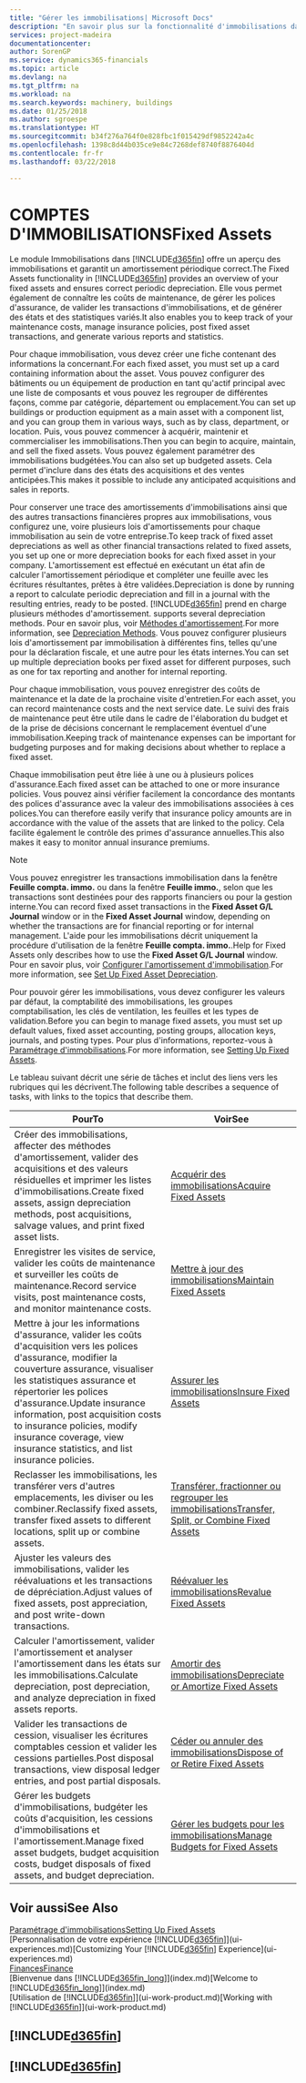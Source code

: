```yaml
---
title: "Gérer les immobilisations| Microsoft Docs"
description: "En savoir plus sur la fonctionnalité d'immobilisations dans Financials et affichez un aperçu de l'utilisation des immobilisations."
services: project-madeira
documentationcenter: 
author: SorenGP
ms.service: dynamics365-financials
ms.topic: article
ms.devlang: na
ms.tgt_pltfrm: na
ms.workload: na
ms.search.keywords: machinery, buildings
ms.date: 01/25/2018
ms.author: sgroespe
ms.translationtype: HT
ms.sourcegitcommit: b34f276a764f0e828fbc1f015429df9852242a4c
ms.openlocfilehash: 1398c8d44b035ce9e84c7268def8740f8876404d
ms.contentlocale: fr-fr
ms.lasthandoff: 03/22/2018

---
```

# <a name="fixed-assets"></a><span data-ttu-id="a2e96-103">COMPTES D'IMMOBILISATIONS</span><span class="sxs-lookup"><span data-stu-id="a2e96-103">Fixed Assets</span></span>
<span data-ttu-id="a2e96-104">Le module Immobilisations dans [!INCLUDE[d365fin](includes/d365fin_md.md)] offre un aperçu des immobilisations et garantit un amortissement périodique correct.</span><span class="sxs-lookup"><span data-stu-id="a2e96-104">The Fixed Assets functionality in [!INCLUDE[d365fin](includes/d365fin_md.md)] provides an overview of your fixed assets and ensures correct periodic depreciation.</span></span> <span data-ttu-id="a2e96-105">Elle vous permet également de connaître les coûts de maintenance, de gérer les polices d'assurance, de valider les transactions d'immobilisations, et de générer des états et des statistiques variés.</span><span class="sxs-lookup"><span data-stu-id="a2e96-105">It also enables you to keep track of your maintenance costs, manage insurance policies, post fixed asset transactions, and generate various reports and statistics.</span></span>

<span data-ttu-id="a2e96-106">Pour chaque immobilisation, vous devez créer une fiche contenant des informations la concernant.</span><span class="sxs-lookup"><span data-stu-id="a2e96-106">For each fixed asset, you must set up a card containing information about the asset.</span></span> <span data-ttu-id="a2e96-107">Vous pouvez configurer des bâtiments ou un équipement de production en tant qu'actif principal avec une liste de composants et vous pouvez les regrouper de différentes façons, comme par catégorie, département ou emplacement.</span><span class="sxs-lookup"><span data-stu-id="a2e96-107">You can set up buildings or production equipment as a main asset with a component list, and you can group them in various ways, such as by class, department, or location.</span></span> <span data-ttu-id="a2e96-108">Puis, vous pouvez commencer à acquérir, maintenir et commercialiser les immobilisations.</span><span class="sxs-lookup"><span data-stu-id="a2e96-108">Then you can begin to acquire, maintain, and sell the fixed assets.</span></span> <span data-ttu-id="a2e96-109">Vous pouvez également paramétrer des immobilisations budgétées.</span><span class="sxs-lookup"><span data-stu-id="a2e96-109">You can also set up budgeted assets.</span></span> <span data-ttu-id="a2e96-110">Cela permet d'inclure dans des états des acquisitions et des ventes anticipées.</span><span class="sxs-lookup"><span data-stu-id="a2e96-110">This makes it possible to include any anticipated acquisitions and sales in reports.</span></span>

<span data-ttu-id="a2e96-111">Pour conserver une trace des amortissements d'immobilisations ainsi que des autres transactions financières propres aux immobilisations, vous configurez une, voire plusieurs lois d'amortissements pour chaque immobilisation au sein de votre entreprise.</span><span class="sxs-lookup"><span data-stu-id="a2e96-111">To keep track of fixed asset depreciations as well as other financial transactions related to fixed assets, you set up one or more depreciation books for each fixed asset in your company.</span></span> <span data-ttu-id="a2e96-112">L'amortissement est effectué en exécutant un état afin de calculer l'amortissement périodique et compléter une feuille avec les écritures résultantes, prêtes à être validées.</span><span class="sxs-lookup"><span data-stu-id="a2e96-112">Depreciation is done by running a report to calculate periodic depreciation and fill in a journal with the resulting entries, ready to be posted.</span></span> [!INCLUDE[d365fin](includes/d365fin_md.md)]<span data-ttu-id="a2e96-113"> prend en charge plusieurs méthodes d'amortissement.</span><span class="sxs-lookup"><span data-stu-id="a2e96-113"> supports several depreciation methods.</span></span> <span data-ttu-id="a2e96-114">Pour en savoir plus, voir [Méthodes d'amortissement](fa-depreciation-methods.md).</span><span class="sxs-lookup"><span data-stu-id="a2e96-114">For more information, see [Depreciation Methods](fa-depreciation-methods.md).</span></span> <span data-ttu-id="a2e96-115">Vous pouvez configurer plusieurs lois d'amortissement par immobilisation à différentes fins, telles qu'une pour la déclaration fiscale, et une autre pour les états internes.</span><span class="sxs-lookup"><span data-stu-id="a2e96-115">You can set up multiple depreciation books per fixed asset for different purposes, such as one for tax reporting and another for internal reporting.</span></span>

<span data-ttu-id="a2e96-116">Pour chaque immobilisation, vous pouvez enregistrer des coûts de maintenance et la date de la prochaine visite d'entretien.</span><span class="sxs-lookup"><span data-stu-id="a2e96-116">For each asset, you can record maintenance costs and the next service date.</span></span> <span data-ttu-id="a2e96-117">Le suivi des frais de maintenance peut être utile dans le cadre de l'élaboration du budget et de la prise de décisions concernant le remplacement éventuel d'une immobilisation.</span><span class="sxs-lookup"><span data-stu-id="a2e96-117">Keeping track of maintenance expenses can be important for budgeting purposes and for making decisions about whether to replace a fixed asset.</span></span>

<span data-ttu-id="a2e96-118">Chaque immobilisation peut être liée à une ou à plusieurs polices d'assurance.</span><span class="sxs-lookup"><span data-stu-id="a2e96-118">Each fixed asset can be attached to one or more insurance policies.</span></span> <span data-ttu-id="a2e96-119">Vous pouvez ainsi vérifier facilement la concordance des montants des polices d'assurance avec la valeur des immobilisations associées à ces polices.</span><span class="sxs-lookup"><span data-stu-id="a2e96-119">You can therefore easily verify that insurance policy amounts are in accordance with the value of the assets that are linked to the policy.</span></span> <span data-ttu-id="a2e96-120">Cela facilite également le contrôle des primes d'assurance annuelles.</span><span class="sxs-lookup"><span data-stu-id="a2e96-120">This also makes it easy to monitor annual insurance premiums.</span></span>

> [!NOTE]  
>   <span data-ttu-id="a2e96-121">Vous pouvez enregistrer les transactions immobilisation dans la fenêtre **Feuille compta. immo.** ou dans la fenêtre **Feuille immo.**, selon que les transactions sont destinées pour des rapports financiers ou pour la gestion interne.</span><span class="sxs-lookup"><span data-stu-id="a2e96-121">You can record fixed asset transactions in the **Fixed Asset G/L Journal** window or in the **Fixed Asset Journal** window, depending on whether the transactions are for financial reporting or for internal management.</span></span> <span data-ttu-id="a2e96-122">L'aide pour les immobilisations décrit uniquement la procédure d'utilisation de la fenêtre **Feuille compta. immo.**.</span><span class="sxs-lookup"><span data-stu-id="a2e96-122">Help for Fixed Assets only describes how to use the **Fixed Asset G/L Journal** window.</span></span> <span data-ttu-id="a2e96-123">Pour en savoir plus, voir [Configurer l'amortissement d'immobilisation](fa-how-setup-depreciation.md).</span><span class="sxs-lookup"><span data-stu-id="a2e96-123">For more information, see [Set Up Fixed Asset Depreciation](fa-how-setup-depreciation.md).</span></span>

<span data-ttu-id="a2e96-124">Pour pouvoir gérer les immobilisations, vous devez configurer les valeurs par défaut, la comptabilité des immobilisations, les groupes comptabilisation, les clés de ventilation, les feuilles et les types de validation.</span><span class="sxs-lookup"><span data-stu-id="a2e96-124">Before you can begin to manage fixed assets, you must set up default values, fixed asset accounting, posting groups, allocation keys, journals, and posting types.</span></span> <span data-ttu-id="a2e96-125">Pour plus d'informations, reportez-vous à [Paramétrage d'immobilisations](fa-setup.md).</span><span class="sxs-lookup"><span data-stu-id="a2e96-125">For more information, see [Setting Up Fixed Assets](fa-setup.md).</span></span>

<span data-ttu-id="a2e96-126">Le tableau suivant décrit une série de tâches et inclut des liens vers les rubriques qui les décrivent.</span><span class="sxs-lookup"><span data-stu-id="a2e96-126">The following table describes a sequence of tasks, with links to the topics that describe them.</span></span>

| <span data-ttu-id="a2e96-127">Pour</span><span class="sxs-lookup"><span data-stu-id="a2e96-127">To</span></span> | <span data-ttu-id="a2e96-128">Voir</span><span class="sxs-lookup"><span data-stu-id="a2e96-128">See</span></span> |
| --- | --- |
| <span data-ttu-id="a2e96-129">Créer des immobilisations, affecter des méthodes d'amortissement, valider des acquisitions et des valeurs résiduelles et imprimer les listes d'immobilisations.</span><span class="sxs-lookup"><span data-stu-id="a2e96-129">Create fixed assets, assign depreciation methods, post acquisitions, salvage values, and print fixed asset lists.</span></span> |[<span data-ttu-id="a2e96-130">Acquérir des immobilisations</span><span class="sxs-lookup"><span data-stu-id="a2e96-130">Acquire Fixed Assets</span></span>](fa-how-acquire.md) |
| <span data-ttu-id="a2e96-131">Enregistrer les visites de service, valider les coûts de maintenance et surveiller les coûts de maintenance.</span><span class="sxs-lookup"><span data-stu-id="a2e96-131">Record service visits, post maintenance costs, and monitor maintenance costs.</span></span> |[<span data-ttu-id="a2e96-132">Mettre à jour des immobilisations</span><span class="sxs-lookup"><span data-stu-id="a2e96-132">Maintain Fixed Assets</span></span>](fa-how-maintain.md) |
| <span data-ttu-id="a2e96-133">Mettre à jour les informations d'assurance, valider les coûts d'acquisition vers les polices d'assurance, modifier la couverture assurance, visualiser les statistiques assurance et répertorier les polices d'assurance.</span><span class="sxs-lookup"><span data-stu-id="a2e96-133">Update insurance information, post acquisition costs to insurance policies, modify insurance coverage, view insurance statistics, and list insurance policies.</span></span> |[<span data-ttu-id="a2e96-134">Assurer les immobilisations</span><span class="sxs-lookup"><span data-stu-id="a2e96-134">Insure Fixed Assets</span></span>](fa-how-insure.md) |
| <span data-ttu-id="a2e96-135">Reclasser les immobilisations, les transférer vers d'autres emplacements, les diviser ou les combiner.</span><span class="sxs-lookup"><span data-stu-id="a2e96-135">Reclassify fixed assets, transfer fixed assets to different locations, split up or combine assets.</span></span> |[<span data-ttu-id="a2e96-136">Transférer, fractionner ou regrouper les immobilisations</span><span class="sxs-lookup"><span data-stu-id="a2e96-136">Transfer, Split, or Combine Fixed Assets</span></span>](fa-how-trans-split-combine.md) |
| <span data-ttu-id="a2e96-137">Ajuster les valeurs des immobilisations, valider les réévaluations et les transactions de dépréciation.</span><span class="sxs-lookup"><span data-stu-id="a2e96-137">Adjust values of fixed assets, post appreciation, and post write-down transactions.</span></span> |[<span data-ttu-id="a2e96-138">Réévaluer les immobilisations</span><span class="sxs-lookup"><span data-stu-id="a2e96-138">Revalue Fixed Assets</span></span>](fa-how-revalue.md) |
| <span data-ttu-id="a2e96-139">Calculer l'amortissement, valider l'amortissement et analyser l'amortissement dans les états sur les immobilisations.</span><span class="sxs-lookup"><span data-stu-id="a2e96-139">Calculate depreciation, post depreciation, and  analyze depreciation in fixed assets reports.</span></span> |[<span data-ttu-id="a2e96-140">Amortir des immobilisations</span><span class="sxs-lookup"><span data-stu-id="a2e96-140">Depreciate or Amortize Fixed Assets</span></span>](fa-how-depreciate-amortize.md) |
| <span data-ttu-id="a2e96-141">Valider les transactions de cession, visualiser les écritures comptables cession et valider les cessions partielles.</span><span class="sxs-lookup"><span data-stu-id="a2e96-141">Post disposal transactions, view disposal ledger entries, and post partial disposals.</span></span> |[<span data-ttu-id="a2e96-142">Céder ou annuler des immobilisations</span><span class="sxs-lookup"><span data-stu-id="a2e96-142">Dispose of or Retire Fixed Assets</span></span>](fa-how-dispose-retire.md) |
| <span data-ttu-id="a2e96-143">Gérer les budgets d'immobilisations, budgéter les coûts d'acquisition, les cessions d'immobilisations et l'amortissement.</span><span class="sxs-lookup"><span data-stu-id="a2e96-143">Manage fixed asset budgets, budget acquisition costs, budget disposals of fixed assets, and budget depreciation.</span></span> |[<span data-ttu-id="a2e96-144">Gérer les budgets pour les immobilisations</span><span class="sxs-lookup"><span data-stu-id="a2e96-144">Manage Budgets for Fixed Assets</span></span>](fa-how-manage-budgets.md) |

## <a name="see-also"></a><span data-ttu-id="a2e96-145">Voir aussi</span><span class="sxs-lookup"><span data-stu-id="a2e96-145">See Also</span></span>
[<span data-ttu-id="a2e96-146">Paramétrage d'immobilisations</span><span class="sxs-lookup"><span data-stu-id="a2e96-146">Setting Up Fixed Assets</span></span>](fa-setup.md)  
<span data-ttu-id="a2e96-147">[Personnalisation de votre expérience [!INCLUDE[d365fin](includes/d365fin_md.md)]](ui-experiences.md)</span><span class="sxs-lookup"><span data-stu-id="a2e96-147">[Customizing Your [!INCLUDE[d365fin](includes/d365fin_md.md)] Experience](ui-experiences.md)</span></span>  
[<span data-ttu-id="a2e96-148">Finances</span><span class="sxs-lookup"><span data-stu-id="a2e96-148">Finance</span></span>](finance.md)  
<span data-ttu-id="a2e96-149">[Bienvenue dans [!INCLUDE[d365fin_long](includes/d365fin_long_md.md)]](index.md)</span><span class="sxs-lookup"><span data-stu-id="a2e96-149">[Welcome to [!INCLUDE[d365fin_long](includes/d365fin_long_md.md)]](index.md)</span></span>  
<span data-ttu-id="a2e96-150">[Utilisation de [!INCLUDE[d365fin](includes/d365fin_md.md)]](ui-work-product.md)</span><span class="sxs-lookup"><span data-stu-id="a2e96-150">[Working with [!INCLUDE[d365fin](includes/d365fin_md.md)]](ui-work-product.md)</span></span>

## [!INCLUDE[d365fin](includes/free_trial_md.md)]  
## [!INCLUDE[d365fin](includes/training_link_md.md)]

